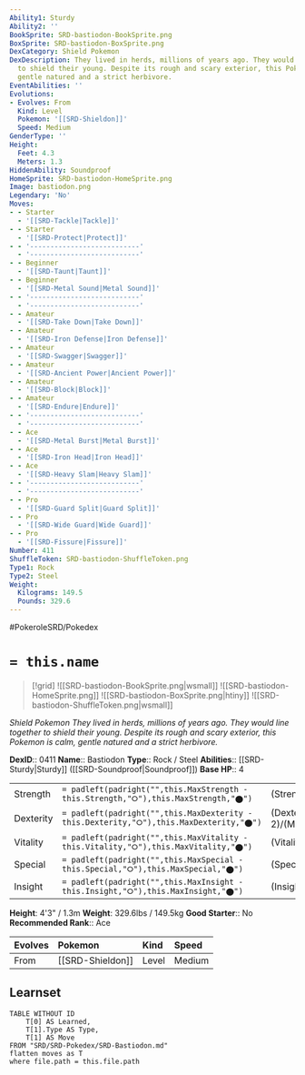 ```yaml
---
Ability1: Sturdy
Ability2: ''
BookSprite: SRD-bastiodon-BookSprite.png
BoxSprite: SRD-bastiodon-BoxSprite.png
DexCategory: Shield Pokemon
DexDescription: They lived in herds, millions of years ago. They would line together
  to shield their young. Despite its rough and scary exterior, this Pokemon is calm,
  gentle natured and a strict herbivore.
EventAbilities: ''
Evolutions:
- Evolves: From
  Kind: Level
  Pokemon: '[[SRD-Shieldon]]'
  Speed: Medium
GenderType: ''
Height:
  Feet: 4.3
  Meters: 1.3
HiddenAbility: Soundproof
HomeSprite: SRD-bastiodon-HomeSprite.png
Image: bastiodon.png
Legendary: 'No'
Moves:
- - Starter
  - '[[SRD-Tackle|Tackle]]'
- - Starter
  - '[[SRD-Protect|Protect]]'
- - '---------------------------'
  - '---------------------------'
- - Beginner
  - '[[SRD-Taunt|Taunt]]'
- - Beginner
  - '[[SRD-Metal Sound|Metal Sound]]'
- - '---------------------------'
  - '---------------------------'
- - Amateur
  - '[[SRD-Take Down|Take Down]]'
- - Amateur
  - '[[SRD-Iron Defense|Iron Defense]]'
- - Amateur
  - '[[SRD-Swagger|Swagger]]'
- - Amateur
  - '[[SRD-Ancient Power|Ancient Power]]'
- - Amateur
  - '[[SRD-Block|Block]]'
- - Amateur
  - '[[SRD-Endure|Endure]]'
- - '---------------------------'
  - '---------------------------'
- - Ace
  - '[[SRD-Metal Burst|Metal Burst]]'
- - Ace
  - '[[SRD-Iron Head|Iron Head]]'
- - Ace
  - '[[SRD-Heavy Slam|Heavy Slam]]'
- - '---------------------------'
  - '---------------------------'
- - Pro
  - '[[SRD-Guard Split|Guard Split]]'
- - Pro
  - '[[SRD-Wide Guard|Wide Guard]]'
- - Pro
  - '[[SRD-Fissure|Fissure]]'
Number: 411
ShuffleToken: SRD-bastiodon-ShuffleToken.png
Type1: Rock
Type2: Steel
Weight:
  Kilograms: 149.5
  Pounds: 329.6
---
```


#PokeroleSRD/Pokedex

# `= this.name`

> [!grid]
> ![[SRD-bastiodon-BookSprite.png|wsmall]]
> ![[SRD-bastiodon-HomeSprite.png]]
> ![[SRD-bastiodon-BoxSprite.png|htiny]]
> ![[SRD-bastiodon-ShuffleToken.png|wsmall]]


*Shield Pokemon*
*They lived in herds, millions of years ago. They would line together to shield their young. Despite its rough and scary exterior, this Pokemon is calm, gentle natured and a strict herbivore.*

**DexID**:: 0411
**Name**:: Bastiodon
**Type**:: Rock / Steel
**Abilities**:: [[SRD-Sturdy|Sturdy]] ([[SRD-Soundproof|Soundproof]])
**Base HP**:: 4

|           |                                                                                        |                                          |
| --------- | -------------------------------------------------------------------------------------- | ---------------------------------------- |
| Strength  | `= padleft(padright("",this.MaxStrength - this.Strength,"⭘"),this.MaxStrength,"⬤")`    | (Strength::2)/(MaxStrength::4)   |
| Dexterity | `= padleft(padright("",this.MaxDexterity - this.Dexterity,"⭘"),this.MaxDexterity,"⬤")` | (Dexterity:: 2)/(MaxDexterity::4) |
| Vitality  | `= padleft(padright("",this.MaxVitality - this.Vitality,"⭘"),this.MaxVitality,"⬤")`    | (Vitality::4)/(MaxVitality::8)   |
| Special   | `= padleft(padright("",this.MaxSpecial - this.Special,"⭘"),this.MaxSpecial,"⬤")`       | (Special::2)/(MaxSpecial::4)     |
| Insight   | `= padleft(padright("",this.MaxInsight - this.Insight,"⭘"),this.MaxInsight,"⬤")`       | (Insight::3)/(MaxInsight::7)     |

**Height**: 4'3" / 1.3m
**Weight**: 329.6lbs / 149.5kg
**Good Starter**:: No
**Recommended Rank**:: Ace

| Evolves   | Pokemon          | Kind   | Speed   |
|:----------|:-----------------|:-------|:--------|
| From      | [[SRD-Shieldon]] | Level  | Medium  |

## Learnset

```dataview
TABLE WITHOUT ID
    T[0] AS Learned,
    T[1].Type AS Type,
    T[1] AS Move
FROM "SRD/SRD-Pokedex/SRD-Bastiodon.md"
flatten moves as T
where file.path = this.file.path
```
